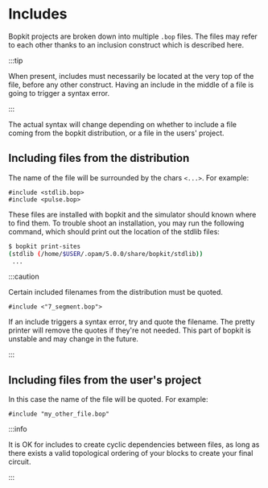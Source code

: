 # Includes

Bopkit projects are broken down into multiple `.bop` files. The files may refer
to each other thanks to an inclusion construct which is described here.

:::tip

When present, includes must necessarily be located at the very top of the file,
before any other construct. Having an include in the middle of a file is going
to trigger a syntax error.

:::

The actual syntax will change depending on whether to include a file coming from
the bopkit distribution, or a file in the users' project.

## Including files from the distribution

The name of the file will be surrounded by the chars `<...>`. For example:

```bopkit
#include <stdlib.bop>
#include <pulse.bop>
```

These files are installed with bopkit and the simulator should known where to
find them. To trouble shoot an installation, you may run the following command,
which should print out the location of the stdlib files:

<!-- $MDX skip -->
```sh
$ bopkit print-sites
(stdlib (/home/$USER/.opam/5.0.0/share/bopkit/stdlib))
 ...
```

:::caution

Certain included filenames from the distribution must be quoted.

```bopkit
#include <"7_segment.bop">
```

If an include triggers a syntax error, try and quote the filename. The pretty
printer will remove the quotes if they're not needed. This part of bopkit is
unstable and may change in the future.

:::

## Including files from the user's project

In this case the name of the file will be quoted. For example:

```bopkit
#include "my_other_file.bop"
```

:::info

It is OK for includes to create cyclic dependencies between files, as long as there exists a valid topological ordering of your blocks to create your final circuit.

:::
